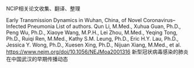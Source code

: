 NCIP相关论文收集、翻译、整理

Early Transmission Dynamics in Wuhan, China, of Novel Coronavirus–Infected Pneumonia
List of authors.
Qun Li, M.Med., Xuhua Guan, Ph.D., Peng Wu, Ph.D., Xiaoye Wang, M.P.H., Lei Zhou, M.Med., Yeqing Tong, Ph.D., Ruiqi Ren, M.Med., Kathy S.M. Leung, Ph.D., Eric H.Y. Lau, Ph.D., Jessica Y. Wong, Ph.D., Xuesen Xing, Ph.D., Nijuan Xiang, M.Med., et al.
https://www.nejm.org/doi/10.1056/NEJMoa2001316
新型冠状病毒感染的肺炎在中国武汉的早期传播动态
